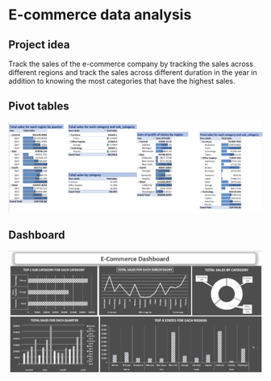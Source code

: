 # E-commerce data analysis
## Project idea
Track the sales of the e-commerce company by tracking the sales across different regions and track the sales across different duration in the year in addition to knowing the most categories that have the highest sales.
## Pivot tables
![E-commerce-data-analysis-project-Excel](https://github.com/Arwa988/E-commerce-data-analysis-project-Excel/blob/main/pivot-tables.png)
## Dashboard
![E-commerce-data-analysis-project-Excel](https://github.com/Arwa988/E-commerce-data-analysis-project-Excel/blob/main/E-commerce%20dashboard%20(2).png)
